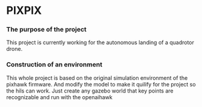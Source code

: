 # PIXPIX
### The purpose of the project ###
This project is currently working for the autonomous landing of a quadrotor drone.

### Construction of an environment ###
This whole project is based on the original simulation environment of the pixhawk firmware.
And modify the model to make it quilify for the project so the hils can work.
Just create any gazebo world that key points are recognizable and run with the openaihawk

